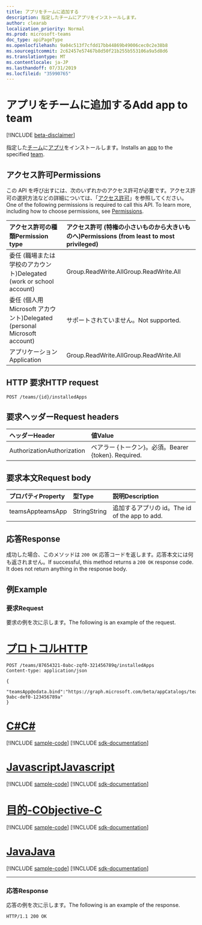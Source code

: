 ```yaml
---
title: アプリをチームに追加する
description: 指定したチームにアプリをインストールします。
author: clearab
localization_priority: Normal
ms.prod: microsoft-teams
doc_type: apiPageType
ms.openlocfilehash: 9a04c513f7cfdd17bb44869b49006cec0c2e38b8
ms.sourcegitcommit: 2c62457e57467b8d50f21b255b553106a9a5d8d6
ms.translationtype: MT
ms.contentlocale: ja-JP
ms.lasthandoff: 07/31/2019
ms.locfileid: "35990765"
---
```

# <a name="add-app-to-team"></a><span data-ttu-id="62dee-103">アプリをチームに追加する</span><span class="sxs-lookup"><span data-stu-id="62dee-103">Add app to team</span></span>

[!INCLUDE [beta-disclaimer](../../includes/beta-disclaimer.md)]

<span data-ttu-id="62dee-104">指定した[チーム](../resources/team.md)に[アプリ](../resources/teamsapp.md)をインストールします。</span><span class="sxs-lookup"><span data-stu-id="62dee-104">Installs an [app](../resources/teamsapp.md) to the specified [team](../resources/team.md).</span></span>

## <a name="permissions"></a><span data-ttu-id="62dee-105">アクセス許可</span><span class="sxs-lookup"><span data-stu-id="62dee-105">Permissions</span></span>

<span data-ttu-id="62dee-p101">この API を呼び出すには、次のいずれかのアクセス許可が必要です。アクセス許可の選択方法などの詳細については、「[アクセス許可](/graph/permissions-reference)」を参照してください。</span><span class="sxs-lookup"><span data-stu-id="62dee-p101">One of the following permissions is required to call this API. To learn more, including how to choose permissions, see [Permissions](/graph/permissions-reference).</span></span>

|<span data-ttu-id="62dee-108">アクセス許可の種類</span><span class="sxs-lookup"><span data-stu-id="62dee-108">Permission type</span></span>      | <span data-ttu-id="62dee-109">アクセス許可 (特権の小さいものから大きいものへ)</span><span class="sxs-lookup"><span data-stu-id="62dee-109">Permissions (from least to most privileged)</span></span>              |
|:--------------------|:---------------------------------------------------------|
|<span data-ttu-id="62dee-110">委任 (職場または学校のアカウント)</span><span class="sxs-lookup"><span data-stu-id="62dee-110">Delegated (work or school account)</span></span> | <span data-ttu-id="62dee-111">Group.ReadWrite.All</span><span class="sxs-lookup"><span data-stu-id="62dee-111">Group.ReadWrite.All</span></span>    |
|<span data-ttu-id="62dee-112">委任 (個人用 Microsoft アカウント)</span><span class="sxs-lookup"><span data-stu-id="62dee-112">Delegated (personal Microsoft account)</span></span> | <span data-ttu-id="62dee-113">サポートされていません。</span><span class="sxs-lookup"><span data-stu-id="62dee-113">Not supported.</span></span>    |
|<span data-ttu-id="62dee-114">アプリケーション</span><span class="sxs-lookup"><span data-stu-id="62dee-114">Application</span></span> | <span data-ttu-id="62dee-115">Group.ReadWrite.All</span><span class="sxs-lookup"><span data-stu-id="62dee-115">Group.ReadWrite.All</span></span> |

## <a name="http-request"></a><span data-ttu-id="62dee-116">HTTP 要求</span><span class="sxs-lookup"><span data-stu-id="62dee-116">HTTP request</span></span>
<!-- { "blockType": "ignored" } -->
```http
POST /teams/{id}/installedApps
```

## <a name="request-headers"></a><span data-ttu-id="62dee-117">要求ヘッダー</span><span class="sxs-lookup"><span data-stu-id="62dee-117">Request headers</span></span>

| <span data-ttu-id="62dee-118">ヘッダー</span><span class="sxs-lookup"><span data-stu-id="62dee-118">Header</span></span>       | <span data-ttu-id="62dee-119">値</span><span class="sxs-lookup"><span data-stu-id="62dee-119">Value</span></span> |
|:---------------|:--------|
| <span data-ttu-id="62dee-120">Authorization</span><span class="sxs-lookup"><span data-stu-id="62dee-120">Authorization</span></span>  | <span data-ttu-id="62dee-p102">ベアラー {トークン}。必須。</span><span class="sxs-lookup"><span data-stu-id="62dee-p102">Bearer {token}. Required.</span></span>  |

## <a name="request-body"></a><span data-ttu-id="62dee-123">要求本文</span><span class="sxs-lookup"><span data-stu-id="62dee-123">Request body</span></span>

| <span data-ttu-id="62dee-124">プロパティ</span><span class="sxs-lookup"><span data-stu-id="62dee-124">Property</span></span>   | <span data-ttu-id="62dee-125">型</span><span class="sxs-lookup"><span data-stu-id="62dee-125">Type</span></span> |<span data-ttu-id="62dee-126">説明</span><span class="sxs-lookup"><span data-stu-id="62dee-126">Description</span></span>|
|:---------------|:--------|:----------|
|<span data-ttu-id="62dee-127">teamsApp</span><span class="sxs-lookup"><span data-stu-id="62dee-127">teamsApp</span></span>|<span data-ttu-id="62dee-128">String</span><span class="sxs-lookup"><span data-stu-id="62dee-128">String</span></span>|<span data-ttu-id="62dee-129">追加するアプリの id。</span><span class="sxs-lookup"><span data-stu-id="62dee-129">The id of the app to add.</span></span>|

## <a name="response"></a><span data-ttu-id="62dee-130">応答</span><span class="sxs-lookup"><span data-stu-id="62dee-130">Response</span></span>

<span data-ttu-id="62dee-p103">成功した場合、このメソッドは `200 OK` 応答コードを返します。応答本文には何も返されません。</span><span class="sxs-lookup"><span data-stu-id="62dee-p103">If successful, this method returns a `200 OK` response code. It does not return anything in the response body.</span></span>

## <a name="example"></a><span data-ttu-id="62dee-133">例</span><span class="sxs-lookup"><span data-stu-id="62dee-133">Example</span></span>

### <a name="request"></a><span data-ttu-id="62dee-134">要求</span><span class="sxs-lookup"><span data-stu-id="62dee-134">Request</span></span>

<span data-ttu-id="62dee-135">要求の例を次に示します。</span><span class="sxs-lookup"><span data-stu-id="62dee-135">The following is an example of the request.</span></span>

# <a name="httptabhttp"></a>[<span data-ttu-id="62dee-136">プロトコル</span><span class="sxs-lookup"><span data-stu-id="62dee-136">HTTP</span></span>](#tab/http)
<!-- {
  "blockType": "request",
  "name": "add_teamsApp"
}-->
```http
POST /teams/87654321-0abc-zqf0-321456789q/installedApps
Content-type: application/json

{
   "teamsApp@odata.bind":"https://graph.microsoft.com/beta/appCatalogs/teamsApps/12345678-9abc-def0-123456789a"
}
```
# <a name="ctabcsharp"></a>[<span data-ttu-id="62dee-137">C#</span><span class="sxs-lookup"><span data-stu-id="62dee-137">C#</span></span>](#tab/csharp)
[!INCLUDE [sample-code](../includes/snippets/csharp/add-teamsapp-csharp-snippets.md)]
[!INCLUDE [sdk-documentation](../includes/snippets/snippets-sdk-documentation-link.md)]

# <a name="javascripttabjavascript"></a>[<span data-ttu-id="62dee-138">Javascript</span><span class="sxs-lookup"><span data-stu-id="62dee-138">Javascript</span></span>](#tab/javascript)
[!INCLUDE [sample-code](../includes/snippets/javascript/add-teamsapp-javascript-snippets.md)]
[!INCLUDE [sdk-documentation](../includes/snippets/snippets-sdk-documentation-link.md)]

# <a name="objective-ctabobjc"></a>[<span data-ttu-id="62dee-139">目的-C</span><span class="sxs-lookup"><span data-stu-id="62dee-139">Objective-C</span></span>](#tab/objc)
[!INCLUDE [sample-code](../includes/snippets/objc/add-teamsapp-objc-snippets.md)]
[!INCLUDE [sdk-documentation](../includes/snippets/snippets-sdk-documentation-link.md)]

# <a name="javatabjava"></a>[<span data-ttu-id="62dee-140">Java</span><span class="sxs-lookup"><span data-stu-id="62dee-140">Java</span></span>](#tab/java)
[!INCLUDE [sample-code](../includes/snippets/java/add-teamsapp-java-snippets.md)]
[!INCLUDE [sdk-documentation](../includes/snippets/snippets-sdk-documentation-link.md)]

---


### <a name="response"></a><span data-ttu-id="62dee-141">応答</span><span class="sxs-lookup"><span data-stu-id="62dee-141">Response</span></span>

<span data-ttu-id="62dee-142">応答の例を次に示します。</span><span class="sxs-lookup"><span data-stu-id="62dee-142">The following is an example of the response.</span></span>

<!-- {
  "blockType": "response",
  "truncated": true
} -->
```http
HTTP/1.1 200 OK
```

<!-- uuid: 8fcb5dbc-d5aa-4681-8e31-b001d5168d79
2015-10-25 14:57:30 UTC -->
<!--
{
  "type": "#page.annotation",
  "description": "Add teamsApp",
  "keywords": "",
  "section": "documentation",
  "tocPath": "",
  "suppressions": []
}
-->
